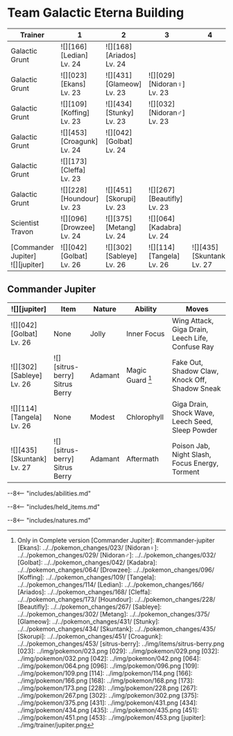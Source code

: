 # Team Galactic Eterna Building

Trainer                             | 1                                | 2                               | 3                                 | 4
---                                 | ---                              | ---                             | ---                               | ---
Galactic Grunt                      | ![][166]<br>[Ledian]<br>Lv. 24   | ![][168]<br>[Ariados]<br>Lv. 24 | &nbsp;                            | &nbsp;
Galactic Grunt                      | ![][023]<br>[Ekans]<br>Lv. 23    | ![][431]<br>[Glameow]<br>Lv. 23 | ![][029]<br>[Nidoran♀]<br>Lv. 23  | &nbsp;
Galactic Grunt                      | ![][109]<br>[Koffing]<br>Lv. 23  | ![][434]<br>[Stunky]<br>Lv. 23  | ![][032]<br>[Nidoran♂]<br>Lv. 23  | &nbsp;
Galactic Grunt                      | ![][453]<br>[Croagunk]<br>Lv. 24 | ![][042]<br>[Golbat]<br>Lv. 24  | &nbsp;                            | &nbsp;
Galactic Grunt                      | ![][173]<br>[Cleffa]<br>Lv. 23   | &nbsp;                          | &nbsp;                            | &nbsp;
Galactic Grunt                      | ![][228]<br>[Houndour]<br>Lv. 23 | ![][451]<br>[Skorupi]<br>Lv. 23 | ![][267]<br>[Beautifly]<br>Lv. 23 | &nbsp;
Scientist Travon                    | ![][096]<br>[Drowzee]<br>Lv. 24  | ![][375]<br>[Metang]<br>Lv. 24  | ![][064]<br>[Kadabra]<br>Lv. 24   | &nbsp;
[Commander Jupiter]<br>![][jupiter] | ![][042]<br>[Golbat]<br>Lv. 26   | ![][302]<br>[Sableye]<br>Lv. 26 | ![][114]<br>[Tangela]<br>Lv. 26   | ![][435]<br>[Skuntank]<br>Lv. 27

## Commander Jupiter

![][jupiter]                     | Item                              | Nature  | Ability          | Moves
---                              | ---                               | ---     | ---              | ---
![][042]<br>[Golbat]<br>Lv. 26   | None                              | Jolly   | Inner Focus      | Wing Attack, Giga Drain, Leech Life, Confuse Ray
![][302]<br>[Sableye]<br>Lv. 26  | ![][sitrus-berry]<br>Sitrus Berry | Adamant | Magic Guard [^1] | Fake Out, Shadow Claw, Knock Off, Shadow Sneak
![][114]<br>[Tangela]<br>Lv. 26  | None                              | Modest  | Chlorophyll      | Giga Drain, Shock Wave, Leech Seed, Sleep Powder
![][435]<br>[Skuntank]<br>Lv. 27 | ![][sitrus-berry]<br>Sitrus Berry | Adamant | Aftermath        | Poison Jab, Night Slash, Focus Energy, Torment

--8<-- "includes/abilities.md"

--8<-- "includes/held_items.md"

--8<-- "includes/natures.md"

[^1]: Only in Complete version
[Commander Jupiter]: #commander-jupiter
[Ekans]: ../../pokemon_changes/023/
[Nidoran♀]: ../../pokemon_changes/029/
[Nidoran♂]: ../../pokemon_changes/032/
[Golbat]: ../../pokemon_changes/042/
[Kadabra]: ../../pokemon_changes/064/
[Drowzee]: ../../pokemon_changes/096/
[Koffing]: ../../pokemon_changes/109/
[Tangela]: ../../pokemon_changes/114/
[Ledian]: ../../pokemon_changes/166/
[Ariados]: ../../pokemon_changes/168/
[Cleffa]: ../../pokemon_changes/173/
[Houndour]: ../../pokemon_changes/228/
[Beautifly]: ../../pokemon_changes/267/
[Sableye]: ../../pokemon_changes/302/
[Metang]: ../../pokemon_changes/375/
[Glameow]: ../../pokemon_changes/431/
[Stunky]: ../../pokemon_changes/434/
[Skuntank]: ../../pokemon_changes/435/
[Skorupi]: ../../pokemon_changes/451/
[Croagunk]: ../../pokemon_changes/453/
[sitrus-berry]: ../img/items/sitrus-berry.png
[023]: ../img/pokemon/023.png
[029]: ../img/pokemon/029.png
[032]: ../img/pokemon/032.png
[042]: ../img/pokemon/042.png
[064]: ../img/pokemon/064.png
[096]: ../img/pokemon/096.png
[109]: ../img/pokemon/109.png
[114]: ../img/pokemon/114.png
[166]: ../img/pokemon/166.png
[168]: ../img/pokemon/168.png
[173]: ../img/pokemon/173.png
[228]: ../img/pokemon/228.png
[267]: ../img/pokemon/267.png
[302]: ../img/pokemon/302.png
[375]: ../img/pokemon/375.png
[431]: ../img/pokemon/431.png
[434]: ../img/pokemon/434.png
[435]: ../img/pokemon/435.png
[451]: ../img/pokemon/451.png
[453]: ../img/pokemon/453.png
[jupiter]: ../img/trainer/jupiter.png
